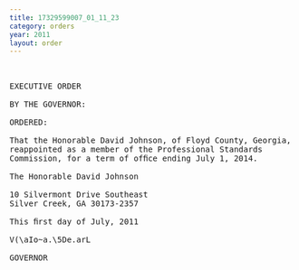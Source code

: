 ```yaml
---
title: 17329599007_01_11_23
category: orders
year: 2011
layout: order
---
```


<pre> 

EXECUTIVE ORDER

BY THE GOVERNOR:

ORDERED:

That the Honorable David Johnson, of Floyd County, Georgia, is
reappointed as a member of the Professional Standards
Commission, for a term of ofﬁce ending July 1, 2014.

The Honorable David Johnson

10 Silvermont Drive Southeast
Silver Creek, GA 30173-2357

This ﬁrst day of July, 2011

V(\aIo~a.\5De.arL

GOVERNOR

</pre>
